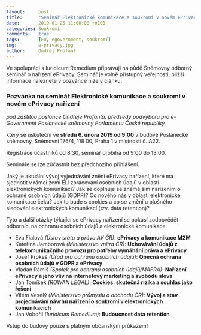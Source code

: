 ```yaml
---
layout:     post
title:      "Seminář Elektronické komunikace a soukromí v novém ePrivacy nařízení"
date:       2019-01-25 11:00:00 +0100
categories: Soukromí
comments:   true
tags:       [EU, egovernment, soukromí]
img:        e-privacy.jpg
author:     Ondřej Profant
---
```


Ve spolupráci s Iuridicum Remedium připravuji na půdě Sněmovny odborný seminář o nařízení ePrivacy. Seminář je volně přístupný veřejnosti, bližší informace naleznete v pozvánce níže v článku.

<!--more-->

### Pozvánka na seminář Elektronické komunikace a soukromí v novém ePrivacy nařízení

*pod záštitou poslance Ondřeje Profanta, předsedy podvýboru pro e-Government Poslanecké sněmovny Parlamentu České republiky,*

který se uskuteční ve **středu 6. února 2019 od 9:00** v budově Poslanecké sněmovny, Sněmovní 176/4, 118 00, Praha 1 v místnosti č. A22.

Registrace účastníků od 8:30, seminář probíhá od 9:00 do 13:00.
 
Semináře se lze zúčastnit bez předchozího přihlášení.
                   
Jaký je aktuální vývoj vyjednávání znění ePrivacy nařízení, které má sjednotit v rámci zemí EU zpracování osobních údajů v oblasti elektronických komunikací? Jak se doplňuje se známějším nařízením o ochraně osobních údajů (GDPR)? Co nového nás v oblasti elektronické komunikace čeká? Jak to bude s cookies a co se změní u plošného sledování elektronických komunikací (tzv. data retention)?

Tyto a další otázky týkající se ePrivacy nařízení se pokusí zodpovědět odborníci na ochranu osobních údajů a elektronické komunikace.
                   
* Eva Fialová *(Ústav státu a práva AV ČR)*: **ePrivacy a komunikace M2M**
* Kateřina Jamborová *(Ministerstvo vnitra ČR)*: **Uchovávání údajů z telekomunikačního provozu pro potřeby vymáhání práva a ePrivacy**
* Josef Prokeš *(Úřad pro ochranu osobních údajů)*: **Obecná ochrana osobních údajů v GDPR a ePrivacy**
* Vladan Rámiš *(Spolek pro ochranu osobních údajů/MAFRA)*: **Nařízení ePrivacy a jeho vliv na internetový marketing a svobodu slova**
* Jan Tomíšek *(ROWAN LEGAL)*: **Cookies: skutečná rizika a souhlas jako řešení**
* Vilém Veselý *(Ministerstvo průmyslu a obchodu ČR)*: **Vývoj a stav projednávání návrhu nařízení o soukromí v elektronických komunikacích**
* Jan Vobořil *(Iuridicum Remedium)*: **Budoucnost data retention**

Vstup do budovy pouze s platným občanským průkazem!
